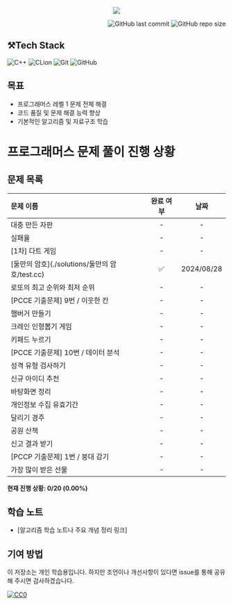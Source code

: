 

<p align='center'>
    <img src=https://capsule-render.vercel.app/api?type=waving&height=210&color=gradient&text=프로그래머즈%20연습문제&textBg=false&fontColor=FFFFFF&desc=레벨1&descAlign=91&descAlignY=58&descSize=30">
</p>
<div align="right">

![GitHub last commit](https://img.shields.io/github/last-commit/gobad820/programmers-level-one)
![GitHub repo size](https://img.shields.io/github/repo-size/gobad820/programmers-level-one)

</div>


## ⚒️Tech Stack
![C++](https://img.shields.io/badge/C++-00599C?style=for-the-badge&logo=c%2B%2B&logoColor=white&style=flat)
![CLion](https://img.shields.io/badge/CLion-000000?style=for-the-badge&logo=clion&logoColor=white&style=flat)
![Git](https://img.shields.io/badge/Git-F05032?style=for-the-badge&logo=git&logoColor=white&style=flat)
![GitHub](https://img.shields.io/badge/GitHub-181717?style=for-the-badge&logo=github&logoColor=white&style=flat)


## 목표

- 프로그래머스 레벨 1 문제 전체 해결
- 코드 품질 및 문제 해결 능력 향상
- 기본적인 알고리즘 및 자료구조 학습

# 프로그래머스 문제 풀이 진행 상황

## 문제 목록
| 문제 이름                                | 완료 여부 | 날짜 |
|:-------------------------------------|:-----:|:----:|
| 대충 만든 자판                             | - | - |
| 실패율                                  | - | - |
| \[1차\] 다트 게임                         | - | - |
| [둘만의 암호](./solutions/둘만의 암호/test.cc) | ✅ | 2024/08/28 |
| 로또의 최고 순위와 최저 순위                     | - | - |
| \[PCCE 기출문제\] 9번 / 이웃한 칸             | - | - |
| 햄버거 만들기                              | - | - |
| 크레인 인형뽑기 게임                          | - | - |
| 키패드 누르기                              | - | - |
| \[PCCE 기출문제\] 10번 / 데이터 분석           | - | - |
| 성격 유형 검사하기                           | - | - |
| 신규 아이디 추천                            | - | - |
| 바탕화면 정리                              | - | - |
| 개인정보 수집 유효기간                         | - | - |
| 달리기 경주                               | - | - |
| 공원 산책                                | - | - |
| 신고 결과 받기                             | - | - |
| \[PCCP 기출문제\] 1번 / 붕대 감기             | - | - |
| 가장 많이 받은 선물                          | - | - |

**현재 진행 상황: 0/20 (0.00%)**

## 학습 노트

- [알고리즘 학습 노트나 주요 개념 정리 링크]

## 기여 방법

이 저장소는 개인 학습용입니다. 하지만 조언이나 개선사항이 있다면 issue를 통해 공유해 주시면 감사하겠습니다.


[![CC0](https://licensebuttons.net/p/zero/1.0/88x31.png)](http://creativecommons.org/publicdomain/zero/1.0/)
